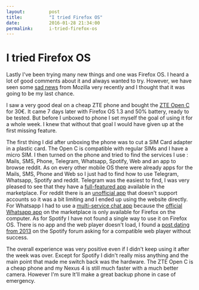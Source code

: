 ```yaml
---
layout:         post
title:          "I tried Firefox OS"
date:           2016-01-28 21:34:00
permalink:      i-tried-firefox-os
---
```


# I tried Firefox OS

Lastly I've been trying many new things and one was Firefox OS. I heard a lot of good comments about it and always wanted to try. However, we have seen some [sad news](https://blog.mozilla.org/blog/2015/12/09/firefox-os-pivot-to-connected-devices/) from Mozilla very recently and I thought that it was going to be my last chance.

I saw a very good deal on a cheap ZTE phone and bought the [ZTE Open C](http://www.ztedevice.com/product/b8fcc021-3e5b-4a96-8161-47ee8d4f42f1.html) for 30€. It came 7 days later with Firefox OS 1.3 and 50% battery, ready to be tested. But before I unboxed to phone I set myself the goal of using it for a whole week. I knew that without that goal I would have given up at the first missing feature.

The first thing I did after unboxing the phone was to cut a SIM Card adapter in a plastic card. The Open C is compatible with regular SIMs and I have a micro SIM. I then turned on the phone and tried to find the services I use : Mails, SMS, Phone, Telegram, Whatsapp, Spotify, Web and an app to browse reddit. As on every other mobile OS there were already apps for the Mails, SMS, Phone and Web so I just had to find how to use Telegram, Whatsapp, Spotify and reddit. Telegram was the easiest to find, I was very pleased to see that they have a [full-featured app](https://marketplace.firefox.com/app/telegram) available in the marketplace. For reddit there is an [unofficial app](https://marketplace.firefox.com/app/reeddit) that doesn't support accounts so it was a bit limiting and I ended up using the website directly. For Whatsapp I had to use a [multi-service chat app](https://marketplace.firefox.com/app/loqui) because the [official Whatsapp app](https://marketplace.firefox.com/app/whatsapp-web) on the marketplace is only available for Firefox on the computer. As for Spotify I have not found a single way to use it on Firefox OS. There is no app and the web player doesn't load, I found a [post dating from 2013](https://community.spotify.com/t5/Live-Ideas/Spotify-for-Firefox-OS/idi-p/482622) on the Spotify forum asking for a compatible web player without success.

The overall experience was very positive even if I didn't keep using it after the week was over. Except for Spotify I didn't really miss anything and the main point that made me switch back was the hardware. The ZTE Open C is a cheap phone and my Nexus 4 is still much faster with a much better camera. However I'm sure It'll make a great backup phone in case of emergency.
